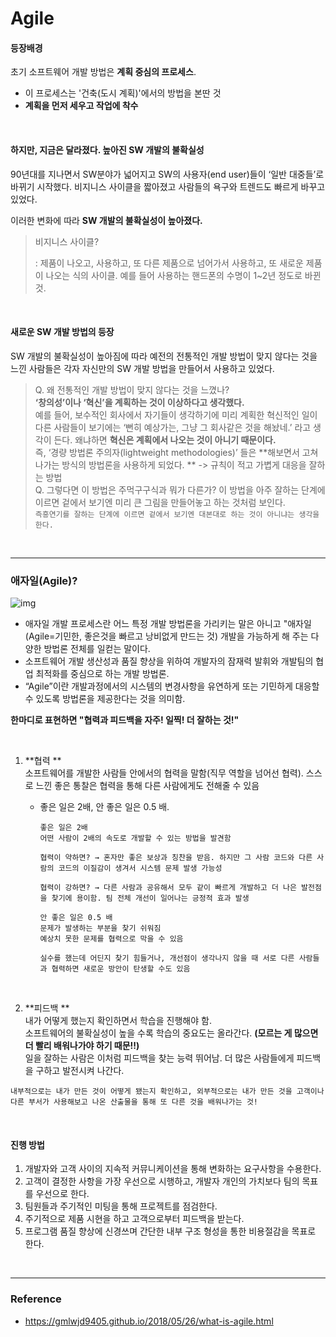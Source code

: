 # Agile

#### 등장배경

초기 소프트웨어 개발 방법은 **계획 중심의 프로세스**.

- 이 프로세스는 '건축(도시 계획)'에서의 방법을 본딴 것
- **계획을 먼저 세우고 작업에 착수**

<br>

#### 하지만, 지금은 달라졌다. 높아진 SW 개발의 불확실성
90년대를 지나면서 SW분야가 넓어지고 SW의 사용자(end user)들이 ‘일반 대중들’로 바뀌기 시작했다.
비지니스 사이클을 짧아졌고 사람들의 욕구와 트렌드도 빠르게 바꾸고 있었다.

이러한 변화에 따라 **SW 개발의 불확실성이 높아졌다.**

> 비지니스 사이클?
>
> : 제품이 나오고, 사용하고, 또 다른 제품으로 넘어가서 사용하고, 또 새로운 제품이 나오는 식의 사이클. 예를 들어 사용하는 핸드폰의 수명이 1~2년 정도로 바뀐 것.

<br>

#### 새로운 SW 개발 방법의 등장

 SW 개발의 불확실성이 높아짐에 따라 예전의 전통적인 개발 방법이 맞지 않다는 것을 느낀 사람들은 각자 자신만의 SW 개발 방법을 만들어서 사용하고 있었다.

> Q. 왜 전통적인 개발 방법이 맞지 않다는 것을 느꼈나?  
>  **‘창의성’이나 ‘혁신’을 계획하는 것이 이상하다고 생각했다.**  
> 예를 들어, 보수적인 회사에서 자기들이 생각하기에 미리 계획한 혁신적인 일이 다른 사람들이 보기에는 ‘뻔히 예상가는, 그냥 그 회사같은 것을 해놨네.’ 라고 생각이 든다. 왜냐하면 **혁신은 계획에서 나오는 것이 아니기 때문이다.**  
> 즉, ‘경량 방법론 주의자(lightweight methodologies)’ 들은 **해보면서 고쳐나가는 방식의 방법론을 사용하게 되었다. ** -> 규칙이 적고 가볍게 대응을 잘하는 방법  
> Q. 그렇다면 이 방법은 주먹구구식과 뭐가 다른가?
>  이 방법을 아주 잘하는 단계에 이르면 겉에서 보기엔 미리 큰 그림을 만들어놓고 하는 것처럼 보인다.  
>  ```즉흥연기를 잘하는 단계에 이르면 겉에서 보기엔 대본대로 하는 것이 아니냐는 생각을 한다.```

<br>

---

### 애자일(Agile)?

![img](https://gmlwjd9405.github.io/images/what-is-agile/scrum-diagram.png)

- 애자일 개발 프로세스란 어느 특정 개발 방법론을 가리키는 말은 아니고 "애자일(Agile=기민한, 좋은것을 빠르고 낭비없게 만드는 것) 개발을 가능하게 해 주는 다양한 방법론 전체를 일컫는 말이다.
- 소프트웨어 개발 생산성과 품질 향상을 위하여 개발자의 잠재력 발휘와 개발팀의 협업 최적화를 중심으로 하는 개발 방법론.
- “Agile”이란 개발과정에서의 시스템의 변경사항을 유연하게 또는 기민하게 대응할 수 있도록 방법론을 제공한다는 것을 의미함.

**한마디로 표현하면 "협력과 피드백을 자주! 일찍! 더 잘하는 것!"**

<br>

1. **협력 **   
   소프트웨어를 개발한 사람들 안에서의 협력을 말함(직무 역할을 넘어선 협력). 스스로 느낀 좋은 통찰은 협력을 통해 다른 사람에게도 전해줄 수 있음

   - 좋은 일은 2배, 안 좋은 일은 0.5 배.

     ```
     좋은 일은 2배
     어떤 사람이 2배의 속도로 개발할 수 있는 방법을 발견함
     
     협력이 약하면? → 혼자만 좋은 보상과 칭찬을 받음. 하지만 그 사람 코드와 다른 사람의 코드의 이질감이 생겨서 시스템 문제 발생 가능성
     
     협력이 강하면? → 다른 사람과 공유해서 모두 같이 빠르게 개발하고 더 나은 발전점을 찾기에 용이함. 팀 전체 개선이 일어나는 긍정적 효과 발생
     ```

     ```
     안 좋은 일은 0.5 배
     문제가 발생하는 부분을 찾기 쉬워짐
     예상치 못한 문제를 협력으로 막을 수 있음
     
     실수를 했는데 어딘지 찾기 힘들거나, 개선점이 생각나지 않을 때 서로 다른 사람들과 협력하면 새로운 방안이 탄생할 수도 있음
     ```

     <br>

2. **피드백 **  
   내가 어떻게 했는지 확인하면서 학습을 진행해야 함.  
   소프트웨어의 불확실성이 높을 수록 학습의 중요도는 올라간다. **(모르는 게 많으면 더 빨리 배워나가야 하기 때문!!)**  
   일을 잘하는 사람은 이처럼 피드백을 찾는 능력 뛰어남. 더 많은 사람들에게 피드백을 구하고 발전시켜 나간다.

```
내부적으로는 내가 만든 것이 어떻게 됐는지 확인하고, 외부적으로는 내가 만든 것을 고객이나 다른 부서가 사용해보고 나온 산출물을 통해 또 다른 것을 배워나가는 것!
```

<br>

#### 진행 방법

1. 개발자와 고객 사이의 지속적 커뮤니케이션을 통해 변화하는 요구사항을 수용한다.
2. 고객이 결정한 사항을 가장 우선으로 시행하고, 개발자 개인의 가치보다 팀의 목표를 우선으로 한다.
3. 팀원들과 주기적인 미팅을 통해 프로젝트를 점검한다.
4. 주기적으로 제품 시현을 하고 고객으로부터 피드백을 받는다.
5. 프로그램 품질 향상에 신경쓰며 간단한 내부 구조 형성을 통한 비용절감을 목표로 한다.

<br>

---

### Reference

- https://gmlwjd9405.github.io/2018/05/26/what-is-agile.html

